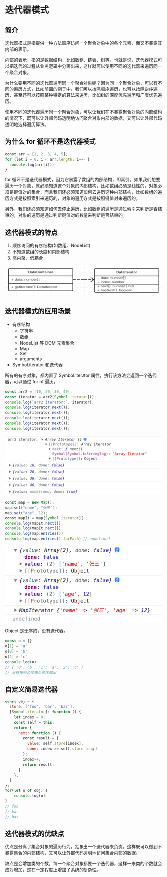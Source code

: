 # 迭代器模式

## 简介

迭代器模式是指提供一种方法顺序访问一个聚合对象中的各个元素，而又不暴露其内部的表示。

内部的表示，指的是数据结构，比如数组、链表、树等。也就是说，迭代器模式可以把迭代的过程从业务逻辑中分离出来，这样就可以使用不同的迭代器来遍历同一个聚合对象。

为什么要用不同的迭代器遍历同一个聚合对象呢？因为同一个聚合对象，可以有不同的遍历方式，比如前面的例子中，我们可以按照顺序遍历，也可以按照逆序遍历，甚至还可以按照某种特定的算法来遍历，比如树的深度优先遍历和广度优先遍历。

使用不同的迭代器遍历同一个聚合对象，可以让我们在不暴露聚合对象的内部结构的情况下，既可以让外部代码透明地访问聚合对象内部的数据，又可以让外部代码透明地选择遍历算法。

## 为什么 for 循环不是迭代器模式

```js
const arr = [1, 2, 3, 4, 5];
for (let i = 0; i < arr.length; i++) {
  console.log(arr[i]);
}
```

for 循环不是迭代器模式，因为它暴露了数组的内部结构，即索引。如果我们想要遍历一个对象，就必须知道这个对象的内部结构，比如数组必须是线性的，对象必须是键值对的集合，而且我们还必须知道如何去遍历这种内部结构，比如数组的遍历方式是按照索引来遍历的，对象的遍历方式是按照键值对来遍历的。

另外，我们还必须知道如何去停止遍历，比如数组的遍历是通过索引来判断是否结束的，对象的遍历是通过判断键值对的数量来判断是否结束的。

## 迭代器模式的特点

1. 顺序访问的有序结构(如数组、NodeList)
2. 不知道数组的长度和内部结构
3. 高内聚，低耦合

![](imgs/2023-07-25-23-06-27.png)

## 迭代器模式的应用场景

- 有序结构
  - 字符串
  - 数组
  - NodeList 等 DOM 元素集合
  - Map
  - Set
  - arguments
- Symbol.iterator 和迭代器

所有的有序对象，都内置了 Symbol.iterator 属性，执行该方法会返回一个迭代器，可以通过 for of 遍历。

```js
const arr2 = [10, 20, 30, 40];
const iterator = arr2[Symbol.iterator]();
console.log(`arr2 iterator:`, iterator);
console.log(iterator.next());
console.log(iterator.next());
console.log(iterator.next());
console.log(iterator.next());
console.log(iterator.next()); 
```

![](imgs/2023-07-25-23-23-19.png)

```js
const map = new Map();
map.set("name", "张三");
map.set("age", 12);
const mapIt = map[Symbol.iterator]();
console.log(mapIt.next());
console.log(mapIt.next());
console.log(map.entries()) 
console.log(map.entries().forEach) // undefined
```
![](imgs/2023-07-25-23-30-33.png)


Object 是无序的，没有迭代器。

```js
const o = {}
o[1] = 'a'
o[0] = 'b'
o[2] = 'c'
console.log(o)
// { '0': 'b', '1': 'a', '2': 'c' } 
// 没有按照添加先后顺序输出
```

## 自定义简易迭代器

```js
const obj = {
  store: ['foo', 'bar', 'baz'],
  [Symbol.iterator]: function () {
    let index = 0;
    const self = this;
    return {
      next: function () {
        const result = {
          value: self.store[index],
          done: index >= self.store.length
        };
        index++;
        return result;
      }
    };
  }
};
for(let o of obj) {
    console.log(o)
}
// foo
// bar
// baz
```

## 迭代器模式的优缺点

优点是分离了集合对象的遍历行为，抽象出一个迭代器来负责，这样既可以做到不暴露集合的内部结构，又可以让外部代码透明地访问集合内部的数据。

缺点是会增加类的个数，每一个聚合对象都要一个迭代器，这样一来类的个数就会成对增加，这在一定程度上增加了系统的复杂性。